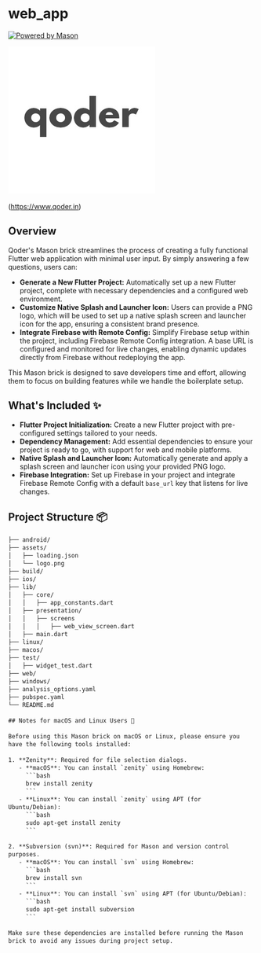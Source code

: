 # web_app
[![Powered by Mason](https://img.shields.io/endpoint?url=https%3A%2F%2Ftinyurl.com%2Fmason-badge)](https://github.com/felangel/mason)

![Qoder Logo](qoder_logo.jpeg)

(https://www.qoder.in)

## Overview

Qoder's Mason brick streamlines the process of creating a fully functional Flutter web application with minimal user input. By simply answering a few questions, users can:

- **Generate a New Flutter Project:** Automatically set up a new Flutter project, complete with necessary dependencies and a configured web environment.
- **Customize Native Splash and Launcher Icon:** Users can provide a PNG logo, which will be used to set up a native splash screen and launcher icon for the app, ensuring a consistent brand presence.
- **Integrate Firebase with Remote Config:** Simplify Firebase setup within the project, including Firebase Remote Config integration. A base URL is configured and monitored for live changes, enabling dynamic updates directly from Firebase without redeploying the app.

This Mason brick is designed to save developers time and effort, allowing them to focus on building features while we handle the boilerplate setup.

## What's Included ✨

- **Flutter Project Initialization:** Create a new Flutter project with pre-configured settings tailored to your needs.
- **Dependency Management:** Add essential dependencies to ensure your project is ready to go, with support for web and mobile platforms.
- **Native Splash and Launcher Icon:** Automatically generate and apply a splash screen and launcher icon using your provided PNG logo.
- **Firebase Integration:** Set up Firebase in your project and integrate Firebase Remote Config with a default `base_url` key that listens for live changes.

## Project Structure 📦

```YOUR_APP_NAME
├── android/
├── assets/
│   ├── loading.json
│   └── logo.png
├── build/
├── ios/
├── lib/
│   ├── core/
│   │   ├── app_constants.dart
│   ├── presentation/
│   │   ├── screens
│   │   │   ├── web_view_screen.dart
│   ├── main.dart
├── linux/
├── macos/
├── test/
│   ├── widget_test.dart
├── web/
├── windows/
├── analysis_options.yaml
├── pubspec.yaml
└── README.md

## Notes for macOS and Linux Users 📝

Before using this Mason brick on macOS or Linux, please ensure you have the following tools installed:

1. **Zenity**: Required for file selection dialogs.
   - **macOS**: You can install `zenity` using Homebrew:
     ```bash
     brew install zenity
     ```
   - **Linux**: You can install `zenity` using APT (for Ubuntu/Debian):
     ```bash
     sudo apt-get install zenity
     ```

2. **Subversion (svn)**: Required for Mason and version control purposes.
   - **macOS**: You can install `svn` using Homebrew:
     ```bash
     brew install svn
     ```
   - **Linux**: You can install `svn` using APT (for Ubuntu/Debian):
     ```bash
     sudo apt-get install subversion
     ```

Make sure these dependencies are installed before running the Mason brick to avoid any issues during project setup.
